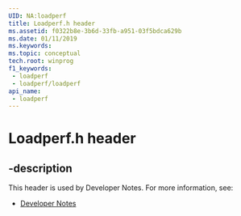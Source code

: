 ```yaml
---
UID: NA:loadperf
title: Loadperf.h header
ms.assetid: f0322b8e-3b6d-33fb-a951-03f5bdca629b
ms.date: 01/11/2019
ms.keywords: 
ms.topic: conceptual
tech.root: winprog
f1_keywords:
 - loadperf
 - loadperf/loadperf
api_name:
 - loadperf
---
```


# Loadperf.h header


## -description

This header is used by Developer Notes. For more information, see:

- [Developer Notes](../_winprog/index.md)

